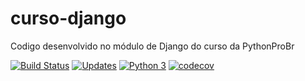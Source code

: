 # curso-django
Codigo desenvolvido no módulo de Django do curso da PythonProBr

[![Build Status](https://travis-ci.com/RicardoHMoreno/libpythonpro2.svg?branch=main)](https://travis-ci.com/RicardoHMoreno/libpythonpro2)
[![Updates](https://pyup.io/repos/github/RicardoHMoreno/libpythonpro2/shield.svg)](https://pyup.io/repos/github/RicardoHMoreno/libpythonpro2/)
[![Python 3](https://pyup.io/repos/github/RicardoHMoreno/libpythonpro2/python-3-shield.svg)](https://pyup.io/repos/github/RicardoHMoreno/libpythonpro2/)
[![codecov](https://codecov.io/gh/RicardoHMoreno/libpythonpro2/branch/main/graph/badge.svg?token=TN06026B45)](https://codecov.io/gh/RicardoHMoreno/libpythonpro2)
